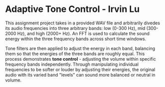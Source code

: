 # Adaptive Tone Control - Irvin Lu

This assignment project takes in a provided WAV file and arbitrarily divedes its audio frequencies into three arbitrary bands: low (0-300 Hz), mid (300-2000 Hz), and high (2000+ Hz). An FFT is used to calculate the sound energy within the three frequency bands across short time windows.

Tone filters are then applied to adjust the energy in each band, balancing them so that the energies of the three bands are roughly
equal. This process demonstrates **tone control** - adjusting the volume within specific frequency bands independently. Through
manipulating individual frequencies to be softer or louder by adjusting their energies, the original audio with its varied band
"levels" can sound more balanced or neutral in volume.
